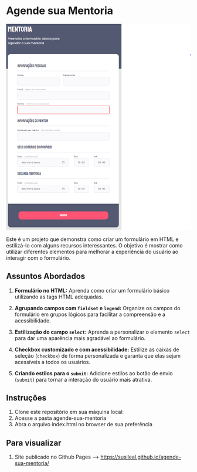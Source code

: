 # Agende sua Mentoria


![Crie Seu Evento](system.png)

Este é um projeto que demonstra como criar um formulário em HTML e estilizá-lo com alguns recursos interessantes. O objetivo é mostrar como utilizar diferentes elementos para melhorar a experiência do usuário ao interagir com o formulário.

## Assuntos Abordados

1. **Formulário no HTML:** Aprenda como criar um formulário básico utilizando as tags HTML adequadas.

2. **Agrupando campos com `fieldset` e `legend`:** Organize os campos do formulário em grupos lógicos para facilitar a compreensão e a acessibilidade.

3. **Estilização do campo `select`:** Aprenda a personalizar o elemento `select` para dar uma aparência mais agradável ao formulário.

4. **Checkbox customizado e com acessibilidade:** Estilize as caixas de seleção (`checkbox`) de forma personalizada e garanta que elas sejam acessíveis a todos os usuários.

5. **Criando estilos para o `submit`:** Adicione estilos ao botão de envio (`submit`) para tornar a interação do usuário mais atrativa.

## Instruções

1. Clone este repositório em sua máquina local:
2. Acesse a pasta agende-sua-mentoria
3. Abra o arquivo index.html no browser de sua preferência

## Para visualizar
1. Site publicado no Github Pages --> https://susileal.github.io/agende-sua-mentoria/
